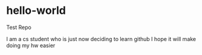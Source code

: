 # hello-world
Test Repo

I am a cs student who is just now deciding to learn github 
I hope it will make doing my hw easier

